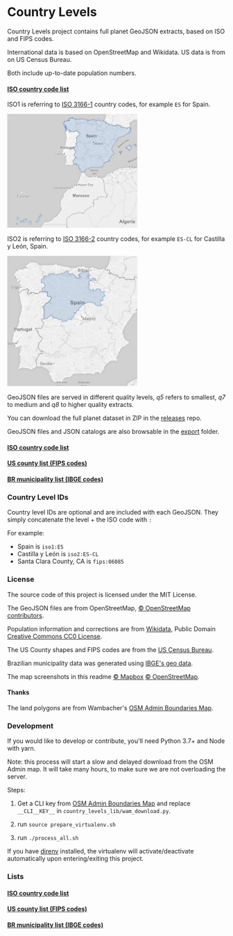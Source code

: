 # Country Levels

Country Levels project contains full planet GeoJSON extracts, based on ISO and FIPS codes.

International data is based on OpenStreetMap and Wikidata. US data is from on US Census Bureau.

Both include up-to-date population numbers.

#### [ISO country code list](docs/iso1_list.md)

ISO1 is referring to [ISO 3166-1](https://en.wikipedia.org/wiki/ISO_3166-1) country codes, for example `ES` for Spain.

<img src="docs/assets/es_resize.jpg" width="300">

ISO2 is referring to [ISO 3166-2](https://en.wikipedia.org/wiki/ISO_3166-2) country codes, for example `ES-CL` for Castilla y León, Spain.

<img src="docs/assets/cl_resize.jpg" width="300">

GeoJSON files are served in different quality levels, *q5* refers to smallest, *q7* to medium and *q8* to higher quality extracts.

You can download the full planet dataset in ZIP in the [releases](https://github.com/hyperknot/country-levels-releases/releases) repo. 

GeoJSON files and JSON catalogs are also browsable in the [export](export) folder.


#### [ISO country code list](docs/iso1_list.md)
#### [US county list (FIPS codes)](docs/fips_list.md)
#### [BR municipality list (IBGE codes)](docs/br_muni_list.md)

### Country Level IDs

Country level IDs are optional and are included with each GeoJSON. They simply concatenate the level + the ISO code with `:`

For example:

- Spain is `iso1:ES`
- Castilla y León is `iso2:ES-CL`
- Santa Clara County, CA is `fips:06085`


### License

The source code of this project is licensed under the MIT License.

The GeoJSON files are from OpenStreetMap, [© OpenStreetMap contributors](https://www.openstreetmap.org/copyright).

Population information and corrections are from [Wikidata](https://www.wikidata.org/wiki/Wikidata:Main_Page), Public Domain [Creative Commons CC0 License](https://creativecommons.org/publicdomain/zero/1.0/).

The US County shapes and FIPS codes are from the [US Census Bureau](https://www.census.gov/geographies/mapping-files/time-series/geo/carto-boundary-file.html).

Brazilian municipality data was generated using [IBGE's geo data](http://www.ibge.gov.br/).



The map screenshots in this readme [© Mapbox](https://www.mapbox.com/about/maps/) [© OpenStreetMap](https://openstreetmap.org/about/).



#### Thanks

The land polygons are from Wambacher's [OSM Admin Boundaries Map](https://wambachers-osm.website/boundaries/).



### Development

If you would like to develop or contribute, you'll need Python 3.7+ and Node with yarn.

Note: this process will start a slow and delayed download from the OSM Admin map. It will take many hours, to make sure we are not overloading the server.

Steps:

1. Get a CLI key from [OSM Admin Boundaries Map](https://wambachers-osm.website/boundaries/) and replace `__CLI__KEY__` in `country_levels_lib/wam_download.py`.

1. run `source prepare_virtualenv.sh`
2. run `./process_all.sh`

If you have [direnv](https://direnv.net/) installed, the virtualenv will activate/deactivate automatically upon entering/exiting this project.



### Lists

#### [ISO country code list](docs/iso1_list.md)
#### [US county list (FIPS codes)](docs/fips_list.md)
#### [BR municipality list (IBGE codes)](docs/br_muni_list.md)